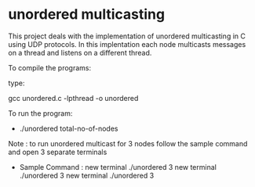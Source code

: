 # unordered multicasting
This project deals with the implementation of unordered multicasting in C using UDP protocols.
In this implentation each node multicasts messages on a thread and listens on a different thread.

To compile the programs:

type:

gcc unordered.c -lpthread -o unordered



To run the program:

 - ./unordered total-no-of-nodes



Note : 
 to run unordered multicast for 3 nodes follow the sample command and open 3 separate terminals
* Sample Command : 
new terminal
./unordered 3
new terminal
./unordered 3
new terminal
./unordered 3
 
